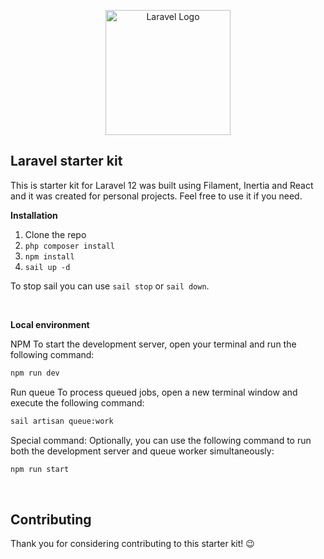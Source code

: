 <p align="center"><a href="https://laravel.com" target="_blank"><img src="https://raw.githubusercontent.com/laravel/art/master/logo-lockup/5%20SVG/2%20CMYK/1%20Full%20Color/laravel-logolockup-cmyk-red.svg" width="200" alt="Laravel Logo"></a></p>

## Laravel starter kit

This is starter kit for Laravel 12 was built using Filament, Inertia and React and it was created for personal projects.
Feel free to use it if you need.

**Installation**

1. Clone the repo
2. `php composer install`
3. `npm install`
4. `sail up -d`

To stop sail you can use `sail stop` or `sail down`.

<br/>

**Local environment**

NPM
To start the development server, open your terminal and run the following command:
```bash
npm run dev
```

Run queue
To process queued jobs, open a new terminal window and execute the following command:
```bash
sail artisan queue:work
```

Special command:
Optionally, you can use the following command to run both the development server and queue worker simultaneously:
```bash
npm run start
```


<br/>

## Contributing

Thank you for considering contributing to this starter kit! 😉
